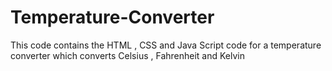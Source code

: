 # Temperature-Converter
This code contains the HTML , CSS and Java Script code for a temperature converter which converts Celsius , Fahrenheit and Kelvin

